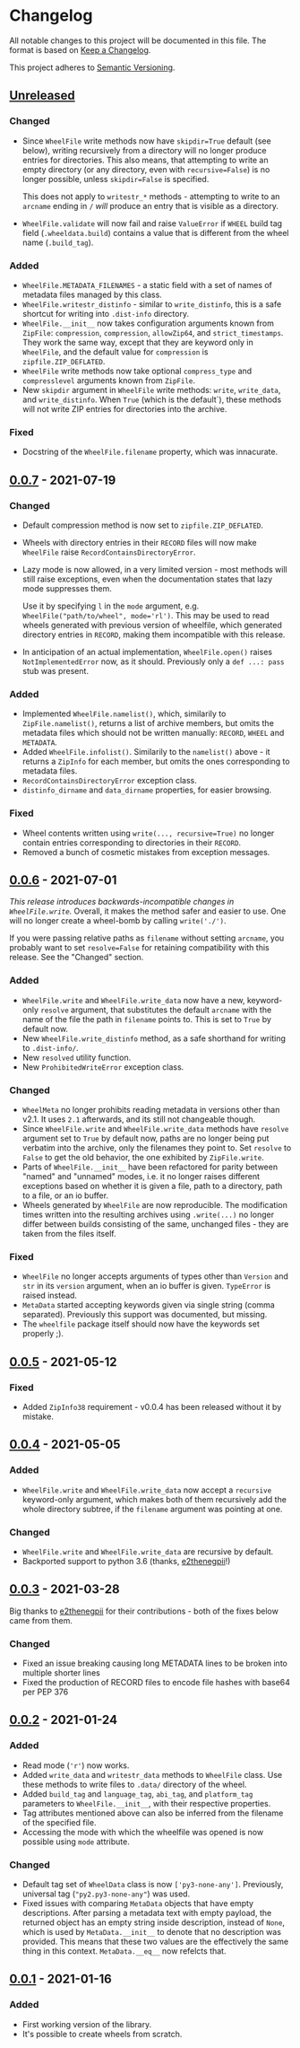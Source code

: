# Changelog

All notable changes to this project will be documented in this file.
The format is based on [Keep a Changelog](https://keepachangelog.com/en/1.0.0/).

This project adheres to [Semantic
Versioning](https://semver.org/spec/v2.0.0.html).

## [Unreleased]
### Changed
- Since `WheelFile` write methods now have `skipdir=True` default (see below),
  writing recursively from a directory will no longer produce entries for
  directories. This also means, that attempting to write an empty directory (or
  any directory, even with `recursive=False`) is no longer possible, unless
  `skipdir=False` is specified.

  This does not apply to `writestr_*` methods - attempting to write to an
  `arcname` ending in `/` _will_ produce an entry that is visible as a
  directory.
- `WheelFile.validate` will now fail and raise `ValueError` if `WHEEL` build
  tag field (`.wheeldata.build`) contains a value that is different from the
  wheel name (`.build_tag`).

### Added
- `WheelFile.METADATA_FILENAMES` - a static field with a set of names of
  metadata files managed by this class.
- `WheelFile.writestr_distinfo` - similar to `write_distinfo`, this is a safe
  shortcut for writing into `.dist-info` directory.
- `WheelFile.__init__` now takes configuration arguments known from `ZipFile`:
  `compression`, `compression`, `allowZip64`, and `strict_timestamps`. They
  work the same way, except that they are keyword only in `WheelFile`, and the
  default value for `compression` is `zipfile.ZIP_DEFLATED`.
- `WheelFile` write methods now take optional `compress_type` and
  `compresslevel` arguments known from `ZipFile`.
- New `skipdir` argument in `WheelFile` write methods: `write`, `write_data`,
  and `write_distinfo`. When `True` (which is the default`), these methods will
  not write ZIP entries for directories into the archive.

### Fixed
- Docstring of the `WheelFile.filename` property, which was innacurate.

## [0.0.7] - 2021-07-19
### Changed
- Default compression method is now set to `zipfile.ZIP_DEFLATED`.
- Wheels with directory entries in their `RECORD` files will now make
  `WheelFile` raise `RecordContainsDirectoryError`.
- Lazy mode is now allowed, in a very limited version - most methods will still
  raise exceptions, even when the documentation states that lazy mode
  suppresses them.

  Use it by specifying `l` in the `mode` argument, e.g.
  `WheelFile("path/to/wheel", mode='rl')`.  This may be used to read wheels
  generated with previous version of wheelfile, which generated directory
  entries in `RECORD`, making them incompatible with this release.

- In anticipation of an actual implementation, `WheelFile.open()` raises
  `NotImplementedError` now, as it should. Previously only a `def ...: pass`
  stub was present.

### Added
- Implemented `WheelFile.namelist()`, which, similarily to `ZipFile.namelist()`,
  returns a list of archive members, but omits the metadata files which should
  not be written manually: `RECORD`, `WHEEL` and `METADATA`.
- Added `WheelFile.infolist()`. Similarily to the `namelist()` above - it
  returns a `ZipInfo` for each member, but omits the ones corresponding to
  metadata files.
- `RecordContainsDirectoryError` exception class.
- `distinfo_dirname` and `data_dirname` properties, for easier browsing.

### Fixed
- Wheel contents written using `write(..., recursive=True)` no longer contain
  entries corresponding to directories in their `RECORD`.
- Removed a bunch of cosmetic mistakes from exception messages.

## [0.0.6] - 2021-07-01

*This release introduces backwards-incompatible changes in `WheelFile.write`.*
Overall, it makes the method safer and easier to use. One will no longer create
a wheel-bomb by calling `write('./')`.

If you were passing relative paths as `filename` without setting `arcname`, you
probably want to set `resolve=False` for retaining compatibility with this
release. See the "Changed" section.

### Added
- `WheelFile.write` and `WheelFile.write_data` now have a new, keyword-only
  `resolve` argument, that substitutes the default `arcname` with the name of
  the file the path in `filename` points to. This is set to `True` by default
  now.
- New `WheelFile.write_distinfo` method, as a safe shorthand for writing to
  `.dist-info/`.
- New `resolved` utility function.
- New `ProhibitedWriteError` exception class.

### Changed
- `WheelMeta` no longer prohibits reading metadata in versions other than v2.1.
  It uses `2.1` afterwards, and its still not changeable though.
- Since `WheelFile.write` and `WheelFile.write_data` methods have `resolve`
  argument set to `True` by default now, paths are no longer being put verbatim
  into the archive, only the filenames they point to. Set `resolve` to `False`
  to get the old behavior, the one exhibited by `ZipFile.write`.
- Parts of `WheelFile.__init__` have been refactored for parity between "named"
  and "unnamed" modes, i.e. it no longer raises different exceptions based on
  whether it is given a file, path to a directory, path to a file, or an io
  buffer.
- Wheels generated by `WheelFile` are now reproducible. The modification times
  written into the resulting archives using `.write(...)` no longer differ
  between builds consisting of the same, unchanged files - they are taken from
  the files itself.

### Fixed
- `WheelFile` no longer accepts arguments of types other than `Version` and
  `str` in its `version` argument, when an io buffer is given. `TypeError` is
  raised instead.
- `MetaData` started accepting keywords given via single string (comma
  separated). Previously this support was documented, but missing.
- The `wheelfile` package itself should now have the keywords set properly ;).

## [0.0.5] - 2021-05-12
### Fixed
- Added `ZipInfo38` requirement - v0.0.4 has been released without it by
  mistake.

## [0.0.4] - 2021-05-05
### Added
- `WheelFile.write` and `WheelFile.write_data` now accept a `recursive`
  keyword-only argument, which makes both of them recursively add the whole
  directory subtree, if the `filename` argument was pointing at one.

### Changed
- `WheelFile.write` and `WheelFile.write_data` are recursive by default.
- Backported support to python 3.6 (thanks,
  [e2thenegpii](https://github.com/e2thenegpii)!)

## [0.0.3] - 2021-03-28

Big thanks to [e2thenegpii](https://github.com/e2thenegpii) for their
contributions - both of the fixes below came from them.

### Changed
- Fixed an issue breaking causing long METADATA lines to be broken into
  multiple shorter lines
- Fixed the production of RECORD files to encode file hashes with base64
  per PEP 376

## [0.0.2] - 2021-01-24
### Added
- Read mode (`'r'`) now works.
- Added `write_data` and `writestr_data` methods to `WheelFile` class. Use
  these methods to write files to `.data/` directory of the wheel.
- Added `build_tag` and `language_tag`, `abi_tag`, and `platform_tag`
  parameters to `WheelFile.__init__`, with their respective properties.
- Tag attributes mentioned above can also be inferred from the filename of the
  specified file.
- Accessing the mode with which the wheelfile was opened is now possible using
  `mode` attribute.

### Changed
- Default tag set of `WheelData` class is now `['py3-none-any']`. Previously,
  universal tag (`"py2.py3-none-any"`) was used.
- Fixed issues with comparing `MetaData` objects that have empty descriptions.
  After parsing a metadata text with empty payload, the returned object has an
  empty string inside description, instead of `None`, which is used by
  `MetaData.__init__` to denote that no description was provided. This means
  that these two values are the effectively the same thing in this context.
  `MetaData.__eq__` now refelcts that.

## [0.0.1] - 2021-01-16
### Added
- First working version of the library.
- It's possible to create wheels from scratch.

[Unreleased]: https://github.com/mrmino/wheelfile/compare/v0.0.7...HEAD
[0.0.7]: https://github.com/mrmino/wheelfile/compare/v0.0.6...v0.0.7
[0.0.6]: https://github.com/mrmino/wheelfile/compare/v0.0.5...v0.0.6
[0.0.5]: https://github.com/mrmino/wheelfile/compare/v0.0.4...v0.0.5
[0.0.4]: https://github.com/mrmino/wheelfile/compare/v0.0.3...v0.0.4
[0.0.3]: https://github.com/mrmino/wheelfile/compare/v0.0.2...v0.0.3
[0.0.2]: https://github.com/mrmino/wheelfile/compare/v0.0.1...v0.0.2
[0.0.1]: https://github.com/mrmino/wheelfile/releases/tags/v0.0.1
